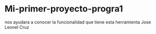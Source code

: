 # Mi-primer-proyecto-progra1
nos ayudara a conocer la funcionalidad que tiene esta herramienta
Jose Leonel Cruz
